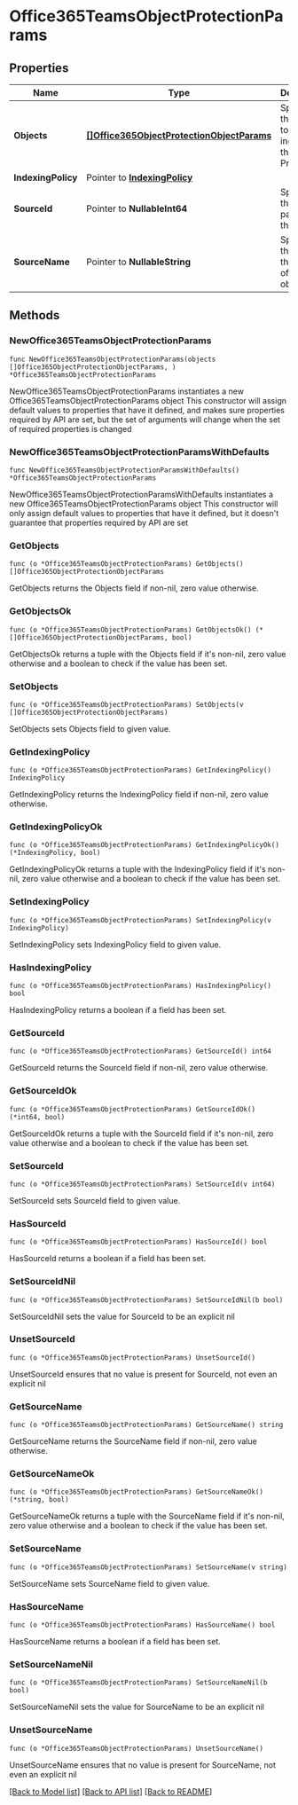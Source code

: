 # Office365TeamsObjectProtectionParams

## Properties

Name | Type | Description | Notes
------------ | ------------- | ------------- | -------------
**Objects** | [**[]Office365ObjectProtectionObjectParams**](Office365ObjectProtectionObjectParams.md) | Specifies the objects to be included in the Object Protection. | 
**IndexingPolicy** | Pointer to [**IndexingPolicy**](IndexingPolicy.md) |  | [optional] 
**SourceId** | Pointer to **NullableInt64** | Specifies the id of the parent of the objects. | [optional] [readonly] 
**SourceName** | Pointer to **NullableString** | Specifies the name of the parent of the objects. | [optional] [readonly] 

## Methods

### NewOffice365TeamsObjectProtectionParams

`func NewOffice365TeamsObjectProtectionParams(objects []Office365ObjectProtectionObjectParams, ) *Office365TeamsObjectProtectionParams`

NewOffice365TeamsObjectProtectionParams instantiates a new Office365TeamsObjectProtectionParams object
This constructor will assign default values to properties that have it defined,
and makes sure properties required by API are set, but the set of arguments
will change when the set of required properties is changed

### NewOffice365TeamsObjectProtectionParamsWithDefaults

`func NewOffice365TeamsObjectProtectionParamsWithDefaults() *Office365TeamsObjectProtectionParams`

NewOffice365TeamsObjectProtectionParamsWithDefaults instantiates a new Office365TeamsObjectProtectionParams object
This constructor will only assign default values to properties that have it defined,
but it doesn't guarantee that properties required by API are set

### GetObjects

`func (o *Office365TeamsObjectProtectionParams) GetObjects() []Office365ObjectProtectionObjectParams`

GetObjects returns the Objects field if non-nil, zero value otherwise.

### GetObjectsOk

`func (o *Office365TeamsObjectProtectionParams) GetObjectsOk() (*[]Office365ObjectProtectionObjectParams, bool)`

GetObjectsOk returns a tuple with the Objects field if it's non-nil, zero value otherwise
and a boolean to check if the value has been set.

### SetObjects

`func (o *Office365TeamsObjectProtectionParams) SetObjects(v []Office365ObjectProtectionObjectParams)`

SetObjects sets Objects field to given value.


### GetIndexingPolicy

`func (o *Office365TeamsObjectProtectionParams) GetIndexingPolicy() IndexingPolicy`

GetIndexingPolicy returns the IndexingPolicy field if non-nil, zero value otherwise.

### GetIndexingPolicyOk

`func (o *Office365TeamsObjectProtectionParams) GetIndexingPolicyOk() (*IndexingPolicy, bool)`

GetIndexingPolicyOk returns a tuple with the IndexingPolicy field if it's non-nil, zero value otherwise
and a boolean to check if the value has been set.

### SetIndexingPolicy

`func (o *Office365TeamsObjectProtectionParams) SetIndexingPolicy(v IndexingPolicy)`

SetIndexingPolicy sets IndexingPolicy field to given value.

### HasIndexingPolicy

`func (o *Office365TeamsObjectProtectionParams) HasIndexingPolicy() bool`

HasIndexingPolicy returns a boolean if a field has been set.

### GetSourceId

`func (o *Office365TeamsObjectProtectionParams) GetSourceId() int64`

GetSourceId returns the SourceId field if non-nil, zero value otherwise.

### GetSourceIdOk

`func (o *Office365TeamsObjectProtectionParams) GetSourceIdOk() (*int64, bool)`

GetSourceIdOk returns a tuple with the SourceId field if it's non-nil, zero value otherwise
and a boolean to check if the value has been set.

### SetSourceId

`func (o *Office365TeamsObjectProtectionParams) SetSourceId(v int64)`

SetSourceId sets SourceId field to given value.

### HasSourceId

`func (o *Office365TeamsObjectProtectionParams) HasSourceId() bool`

HasSourceId returns a boolean if a field has been set.

### SetSourceIdNil

`func (o *Office365TeamsObjectProtectionParams) SetSourceIdNil(b bool)`

 SetSourceIdNil sets the value for SourceId to be an explicit nil

### UnsetSourceId
`func (o *Office365TeamsObjectProtectionParams) UnsetSourceId()`

UnsetSourceId ensures that no value is present for SourceId, not even an explicit nil
### GetSourceName

`func (o *Office365TeamsObjectProtectionParams) GetSourceName() string`

GetSourceName returns the SourceName field if non-nil, zero value otherwise.

### GetSourceNameOk

`func (o *Office365TeamsObjectProtectionParams) GetSourceNameOk() (*string, bool)`

GetSourceNameOk returns a tuple with the SourceName field if it's non-nil, zero value otherwise
and a boolean to check if the value has been set.

### SetSourceName

`func (o *Office365TeamsObjectProtectionParams) SetSourceName(v string)`

SetSourceName sets SourceName field to given value.

### HasSourceName

`func (o *Office365TeamsObjectProtectionParams) HasSourceName() bool`

HasSourceName returns a boolean if a field has been set.

### SetSourceNameNil

`func (o *Office365TeamsObjectProtectionParams) SetSourceNameNil(b bool)`

 SetSourceNameNil sets the value for SourceName to be an explicit nil

### UnsetSourceName
`func (o *Office365TeamsObjectProtectionParams) UnsetSourceName()`

UnsetSourceName ensures that no value is present for SourceName, not even an explicit nil

[[Back to Model list]](../README.md#documentation-for-models) [[Back to API list]](../README.md#documentation-for-api-endpoints) [[Back to README]](../README.md)


